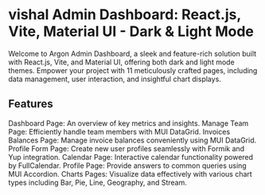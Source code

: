 # vishal Admin Dashboard: React.js, Vite, Material UI - Dark & Light Mode
Welcome to Argon Admin Dashboard, a sleek and feature-rich solution built with React.js, Vite, and Material UI, offering both dark and light mode themes. Empower your project with 11 meticulously crafted pages, including data management, user interaction, and insightful chart displays.

## Features
Dashboard Page: An overview of key metrics and insights.
Manage Team Page: Efficiently handle team members with MUI DataGrid.
Invoices Balances Page: Manage invoice balances conveniently using MUI DataGrid.
Profile Form Page: Create new user profiles seamlessly with Formik and Yup integration.
Calendar Page: Interactive calendar functionality powered by FullCalendar.
Profile Page: Provide answers to common queries using MUI Accordion.
Charts Pages: Visualize data effectively with various chart types including Bar, Pie, Line, Geography, and Stream.

